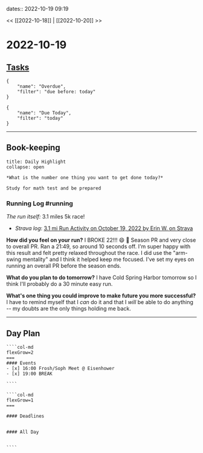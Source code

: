 dates:: 2022-10-19 09:19

<< [[2022-10-18]] | [[2022-10-20]] >>

# 2022-10-19

## [Tasks](https://todoist.com/app/today)
```todoist
{
	"name": "Overdue",
	"filter": "due before: today"
}
```
```todoist
{
	"name": "Due Today",
	"filter": "today"
}
```
---
## Book-keeping

```ad-success
title: Daily Highlight
collapse: open

*What is the number one thing you want to get done today?*

Study for math test and be prepared
```

### Running Log #running  
*The run itself:* 3.1 miles 5k race!
- *Strava log*: [3.1 mi Run Activity on October 19, 2022 by Erin W. on Strava](https://www.strava.com/activities/7989894754#comments)

**How did you feel on your run?**
I BROKE 22!!! 😄 🎉 Season PR and very close to overall PR. Ran a 21:49, so around 10 seconds off. I'm super happy with this result and felt pretty relaxed throughout the race. I did use the "arm-swing mentality" and I think it helped keep me focused. I've set my eyes on running an overall PR before the season ends.

**What do you plan to do tomorrow?**
I have Cold Spring Harbor tomorrow so I think I'll probably do a 30 minute easy run. 

**What's one thing you could improve to make future you more successful?**
I have to remind myself that I *can* do it and that I *will* be able to do anything -- my doubts are the only things holding me back.

---
## Day Plan 

`````col
````col-md
flexGrow=2
===
#### Events
- [x] 16:00 Frosh/Soph Meet @ Eisenhower
- [x] 19:00 BREAK

````

````col-md
flexGrow=1
===

#### Deadlines


#### All Day


````
`````